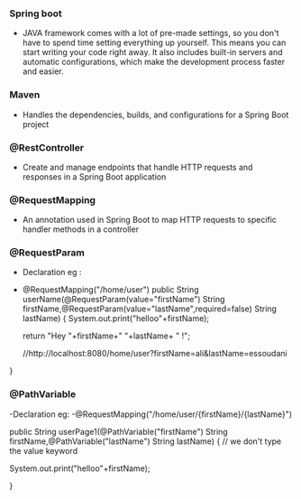 ### Spring boot 
- JAVA framework comes with a lot of pre-made settings, so you don't have to spend time setting everything up yourself. This means you can start writing your code right away. It also includes built-in servers and automatic configurations, which make the development process faster and easier.

### Maven
- Handles the dependencies, builds, and configurations for a Spring Boot project

### @RestController
- Create and manage endpoints that handle HTTP requests and responses in a Spring Boot application

### @RequestMapping
- An annotation used in Spring Boot to map HTTP requests to specific handler methods in a controller

### @RequestParam 
- Declaration eg :
- @RequestMapping("/home/user")
public String userName(@RequestParam(value="firstName") String firstName,@RequestParam(value="lastName",required=false) String lastName) {
	System.out.print("helloo"+firstName);
	
	return "Hey "+firstName+" "+lastName+ " !";

	//http://localhost:8080/home/user?firstName=ali&lastName=essoudani

}

### @PathVariable
-Declaration eg: 
-@RequestMapping("/home/user/{firstName}/{lastName}")

public String userPage1(@PathVariable("firstName") String firstName,@PathVariable("lastName") String lastName) {
// we don't type the value keyword 
	
System.out.print("helloo"+firstName);
	

}